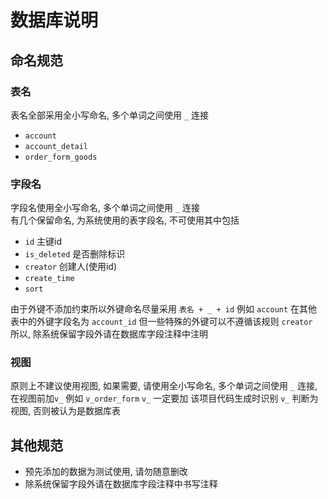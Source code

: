 # 数据库说明

## 命名规范

### 表名

表名全部采用全小写命名, 多个单词之间使用 `_` 连接

* `account`
* `account_detail`
* `order_form_goods`

### 字段名

字段名使用全小写命名, 多个单词之间使用 `_` 连接  
有几个保留命名, 为系统使用的表字段名, 不可使用其中包括

* `id` 主键id
* `is_deleted` 是否删除标识
* `creator` 创建人(使用id)
* `create_time`
* `sort`

由于外键不添加约束所以外键命名尽量采用 `表名 + _ + id`
例如
`account` 在其他表中的外键字段名为 `account_id`
但一些特殊的外键可以不遵循该规则 `creator`  
所以, 除系统保留字段外请在数据库字段注释中注明

### 视图

原则上不建议使用视图, 如果需要, 请使用全小写命名, 多个单词之间使用 `_` 连接, 在视图前加`v_`
例如 `v_order_form`
`v_` 一定要加 该项目代码生成时识别 `v_` 判断为视图, 否则被认为是数据库表

## 其他规范

* 预先添加的数据为测试使用, 请勿随意删改
* 除系统保留字段外请在数据库字段注释中书写注释
